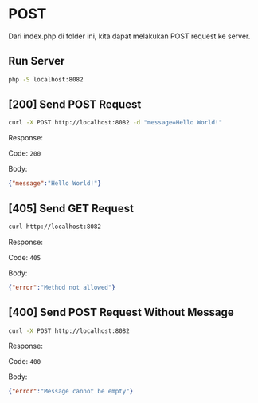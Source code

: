 # POST

Dari index.php di folder ini, kita dapat melakukan POST request ke server.

## Run Server

```bash
php -S localhost:8082
```

## [200] Send POST Request

```bash
curl -X POST http://localhost:8082 -d "message=Hello World!"
```

Response:

Code: `200`

Body:
```json
{"message":"Hello World!"}
```

## [405] Send GET Request

```bash
curl http://localhost:8082
```

Response:

Code: `405`

Body:
```json
{"error":"Method not allowed"}
```

## [400] Send POST Request Without Message

```bash
curl -X POST http://localhost:8082
```

Response:

Code: `400`

Body:
```json
{"error":"Message cannot be empty"}
```